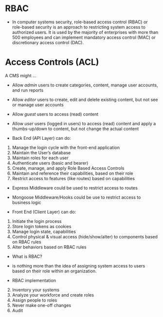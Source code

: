 # RBAC
 * In computer systems security, role-based access control (RBAC) or role-based security is an approach to restricting system access to authorized users. It is used by the majority of enterprises with more than 500 employees and can implement mandatory access control (MAC) or discretionary access control (DAC).

# Access Controls (ACL)

A CMS might …

* Allow *admin* users to create categories, content, manage user accounts, and run reports
* Allow *editor* users to create, edit and delete existing content, but not see or manage user accounts
* Allow *guest* users to access (read) content
* Allow *user* users (logged in users) to access (read) content and apply a thumbs-up/down to content, but not change the actual content

* Back End (API Layer) can do:
1. Manage the login cycle with the front-end application
2. Maintain the User’s database
3. Maintain roles for each user
4. Authenticate users (basic and bearer)
5. Create, manage, and apply Role Based Access Controls
6. Maintain and reference their capabilities, based on their role
7. Restrict access to features (like routes) based on capabilities

* Express Middleware could be used to restrict access to routes
* Mongoose Middleware/Hooks could be use to restrict access to business logic

* Front End (Client Layer) can do:
1. Initiate the login process
2. Store login tokens as cookies
3. Manage login state, capabilities
4. Control physical & visual access (hide/show/alter) to components based on RBAC rules
5. Alter behaviors based on RBAC rules

* What is RBAC?
*  is nothing more than the idea of assigning system access to users based on their role within an organization.

* RBAC implementation
2. Inventory your systems
3. Analyze your workforce and create roles
4. Assign people to roles
5. Never make one-off changes
6. Audit
